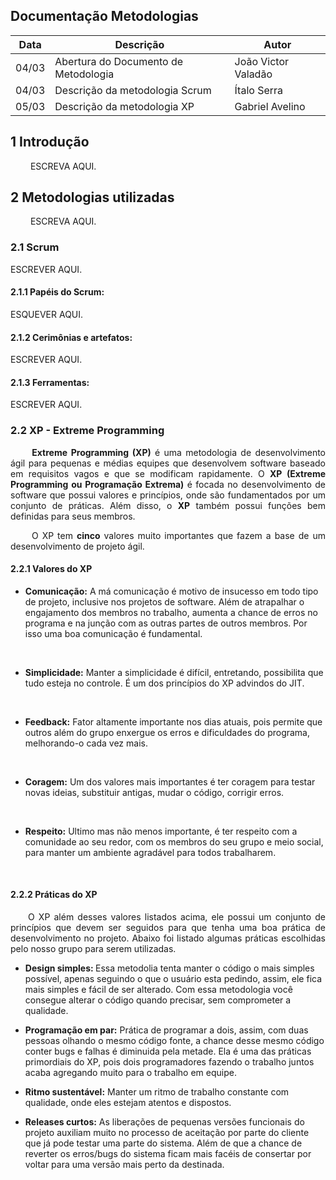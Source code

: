 ## Documentação Metodologias

Data|Descrição|Autor
-|-|-
04/03|Abertura do Documento de Metodologia|João Victor Valadão|
04/03|Descrição da metodologia Scrum|Ítalo Serra|
05/03|Descrição da metodologia XP|Gabriel Avelino|



## 1 <a name="1">Introdução</a>

 <p align = "justify"> &emsp;&emsp; ESCREVA AQUI. </p>


## 2 <a name="2">Metodologias utilizadas</a>

 <p align = "justify"> &emsp;&emsp; ESCREVA AQUI.</p>

### 2.1 <a name="2.1">Scrum</a>
ESCREVER AQUI.

#### 2.1.1 <a name="2.1.1">Papéis do Scrum:</a>
ESQUEVER AQUI.

#### 2.1.2 <a name="2.1.2">Cerimônias e artefatos:</a>
ESCREVER AQUI.

#### 2.1.3 <a name="2.1.3">Ferramentas:</a>

ESCREVER AQUI.

### 2.2 <a name="2.2">XP - Extreme Programming</a>
<p align = "justify"> &emsp;&emsp; <b>Extreme Programming (XP)</b> é uma metodologia de desenvolvimento ágil para pequenas e médias equipes que desenvolvem software baseado em requisitos vagos e que se modificam rapidamente. O <b>XP (Extreme Programming ou Programação Extrema)</b> é focada no desenvolvimento de software que possui valores e princípios, onde são fundamentados por um conjunto de práticas. Além disso, o <b>XP</b> também possui funções bem definidas para seus membros.</p>


<p align = "justify"> &emsp;&emsp; O XP tem <b>cinco</b> valores muito importantes que fazem a base de um desenvolvimento de projeto ágil. </p>

#### 2.2.1 <a name="2.2.1">Valores do XP</a>
* <b>Comunicação:</b> A má comunicação é motivo de insucesso em todo tipo de projeto, inclusive nos projetos de software. Além de atrapalhar o engajamento dos membros no trabalho, aumenta a chance de erros no programa e na junção com as outras partes de outros membros. Por isso uma boa comunicação é fundamental.
 <br/>

* <b>Simplicidade:</b> Manter a simplicidade é difícil, entretando, possibilita que tudo esteja no controle. É um dos princípios do XP advindos do JIT.
<br>

* <b>Feedback:</b> Fator altamente importante nos dias atuais, pois permite que outros além do grupo enxergue os erros e dificuldades do programa, melhorando-o cada vez mais.
<br>

* <b>Coragem:</b> Um dos valores mais importantes é ter coragem para testar novas ideias, substituir antigas, mudar o código, corrigir erros.
 <br>

* <b>Respeito:</b> Ultimo mas não menos importante, é ter respeito com a comunidade ao seu redor, com os membros do seu grupo e meio social, para manter um ambiente agradável para todos trabalharem.
 <br>

#### 2.2.2 <a name="2.2.2">Práticas do XP</a>
<p align = "justify"> &emsp;&emsp;O XP além desses valores listados acima, ele possui um conjunto de princípios que devem ser seguidos para que tenha uma boa prática de desenvolvimento no projeto. Abaixo foi listado algumas práticas escolhidas pelo nosso grupo para serem utilizadas.  </p>

* <b>Design simples: </b>  Essa metodolia tenta manter o código o mais simples possível, apenas seguindo o que o usuário esta pedindo, assim, ele fica mais simples e fácil de ser alterado. Com essa metodologia você consegue alterar o código quando precisar, sem comprometer a qualidade.

* <b>Programação em par:</b> Prática de programar a dois, assim, com duas pessoas olhando o mesmo código fonte, a chance desse mesmo código conter bugs e falhas é diminuida pela metade. Ela é uma das práticas primordiais do XP, pois dois programadores fazendo o trabalho juntos acaba agregando muito para o trabalho em equipe.

* <b>Ritmo sustentável:</b> Manter um ritmo de trabalho constante com qualidade, onde eles estejam atentos e dispostos.

* <b>Releases curtos:</b> As liberações de pequenas versões funcionais do projeto auxiliam muito no processo de aceitação por parte do cliente que já pode testar uma parte do sistema. Além de que a chance de reverter os erros/bugs do sistema ficam mais facéis de consertar por voltar para uma versão mais perto da destinada.



